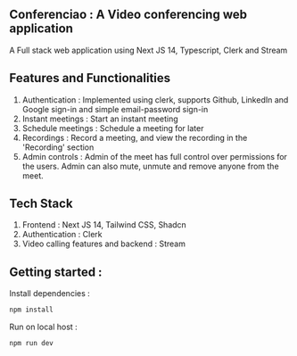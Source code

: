 ## Conferenciao : A Video conferencing web application
A Full stack web application using Next JS 14, Typescript, Clerk and Stream

## Features and Functionalities
1. Authentication : Implemented using clerk, supports Github, LinkedIn and Google sign-in and simple email-password sign-in
2. Instant meetings : Start an instant meeting
3. Schedule meetings : Schedule a meeting for later
4. Recordings : Record a meeting, and view the recording in the 'Recording' section
5. Admin controls : Admin of the meet has full control over permissions for the users. Admin can also mute, unmute and remove anyone from the meet.

## Tech Stack
1. Frontend : Next JS 14, Tailwind CSS, Shadcn
2. Authentication : Clerk
3. Video calling features and backend : Stream

## Getting started : 

Install dependencies : 
```bash
npm install
```

Run on local host : 
```bash
npm run dev
```




